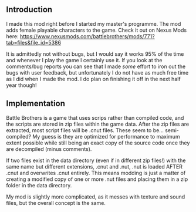 ## Introduction
I made this mod right before I started my master's programme. The mod adds female playable characters to the game. Check it out on Nexus Mods here: https://www.nexusmods.com/battlebrothers/mods/771?tab=files&file_id=5386

It is admittedly not without bugs, but I would say it works 95% of the time and whenever I play the game I certainly use it. If you look at the comments/bug reports you can see that I made _some_
effort to iron out the bugs with user feedback, but unfortunately I do not have as much free time as I did when I made the mod. I do plan on finishing it off in the next half year though!
## Implementation
Battle Brothers is a game that uses scrips rather than compiled code, and the scripts are stored in zip files within the game data. After the zip files are extracted, most script files will be .cnut files. These seem to be... semi-compiled? My guess is they are optimized for performance to maximum extent possible while still being an exact copy of the source code once they are decompiled (minus comments).

If two files exist in the data directory (even if in different zip files!) with the same name but different extensions, .cnut and .nut, .nut is loaded AFTER .cnut and overwrites .cnut entirely. This means modding is just a matter of creating a modified copy of one or more .nut files and placing them in a zip folder in the data directory. 

My mod is slightly more complicated, as it messes with texture and sound files, but the overall concept is the same.
